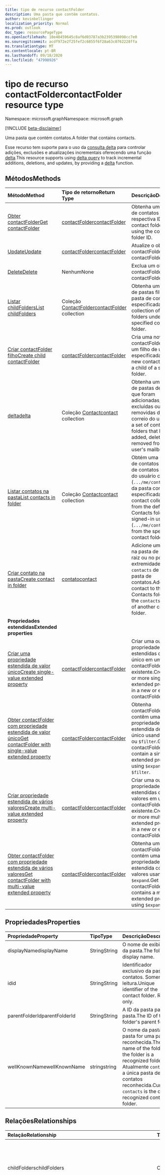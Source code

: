 ```yaml
---
title: tipo de recurso contactFolder
description: Uma pasta que contém contatos.
author: kevinbellinger
localization_priority: Normal
ms.prod: outlook
doc_type: resourcePageType
ms.openlocfilehash: 10e48459645c8af6d03787a3b2395398098cc7e0
ms.sourcegitcommit: acdf972e2f25fef2c6855f6f28a63c0762228ffa
ms.translationtype: MT
ms.contentlocale: pt-BR
ms.lasthandoff: 09/18/2020
ms.locfileid: "47998926"
---
```

# <a name="contactfolder-resource-type"></a><span data-ttu-id="399a5-103">tipo de recurso contactFolder</span><span class="sxs-lookup"><span data-stu-id="399a5-103">contactFolder resource type</span></span>

<span data-ttu-id="399a5-104">Namespace: microsoft.graph</span><span class="sxs-lookup"><span data-stu-id="399a5-104">Namespace: microsoft.graph</span></span>

[!INCLUDE [beta-disclaimer](../../includes/beta-disclaimer.md)]

<span data-ttu-id="399a5-105">Uma pasta que contém contatos.</span><span class="sxs-lookup"><span data-stu-id="399a5-105">A folder that contains contacts.</span></span>

<span data-ttu-id="399a5-106">Esse recurso tem suporte para o uso da [consulta delta](/graph/delta-query-overview) para controlar adições, exclusões e atualizações incrementais oferecendo uma função [delta](../api/contactfolder-delta.md).</span><span class="sxs-lookup"><span data-stu-id="399a5-106">This resource supports using [delta query](/graph/delta-query-overview) to track incremental additions, deletions, and updates, by providing a [delta](../api/contactfolder-delta.md) function.</span></span>


## <a name="methods"></a><span data-ttu-id="399a5-107">Métodos</span><span class="sxs-lookup"><span data-stu-id="399a5-107">Methods</span></span>

| <span data-ttu-id="399a5-108">Método</span><span class="sxs-lookup"><span data-stu-id="399a5-108">Method</span></span>       | <span data-ttu-id="399a5-109">Tipo de retorno</span><span class="sxs-lookup"><span data-stu-id="399a5-109">Return Type</span></span>  |<span data-ttu-id="399a5-110">Descrição</span><span class="sxs-lookup"><span data-stu-id="399a5-110">Description</span></span>|
|:---------------|:--------|:----------|
|[<span data-ttu-id="399a5-111">Obter contactFolder</span><span class="sxs-lookup"><span data-stu-id="399a5-111">Get contactFolder</span></span>](../api/contactfolder-get.md) | [<span data-ttu-id="399a5-112">contactFolder</span><span class="sxs-lookup"><span data-stu-id="399a5-112">contactFolder</span></span>](contactfolder.md) |<span data-ttu-id="399a5-113">Obtenha uma pasta de contatos usando a respectiva ID.</span><span class="sxs-lookup"><span data-stu-id="399a5-113">Get a contact folder by using the contact folder ID.</span></span>|
|[<span data-ttu-id="399a5-114">Update</span><span class="sxs-lookup"><span data-stu-id="399a5-114">Update</span></span>](../api/contactfolder-update.md) | [<span data-ttu-id="399a5-115">contactFolder</span><span class="sxs-lookup"><span data-stu-id="399a5-115">contactFolder</span></span>](contactfolder.md) |<span data-ttu-id="399a5-116">Atualize o objeto contactFolder.</span><span class="sxs-lookup"><span data-stu-id="399a5-116">Update contactFolder object.</span></span> |
|[<span data-ttu-id="399a5-117">Delete</span><span class="sxs-lookup"><span data-stu-id="399a5-117">Delete</span></span>](../api/contactfolder-delete.md) | <span data-ttu-id="399a5-118">Nenhum</span><span class="sxs-lookup"><span data-stu-id="399a5-118">None</span></span> |<span data-ttu-id="399a5-119">Exclua um objeto contactFolder.</span><span class="sxs-lookup"><span data-stu-id="399a5-119">Delete contactFolder object.</span></span> |
|[<span data-ttu-id="399a5-120">Listar childFolders</span><span class="sxs-lookup"><span data-stu-id="399a5-120">List childFolders</span></span>](../api/contactfolder-list-childfolders.md) |<span data-ttu-id="399a5-121">Coleção [ContactFolder](contactfolder.md)</span><span class="sxs-lookup"><span data-stu-id="399a5-121">[contactFolder](contactfolder.md) collection</span></span>| <span data-ttu-id="399a5-122">Obtenha uma coleção de pastas filho sob a pasta de contatos especificada.</span><span class="sxs-lookup"><span data-stu-id="399a5-122">Get a collection of child folders under the specified contact folder.</span></span>|
|[<span data-ttu-id="399a5-123">Criar contactFolder filho</span><span class="sxs-lookup"><span data-stu-id="399a5-123">Create child contactFolder</span></span>](../api/contactfolder-post-childfolders.md) |[<span data-ttu-id="399a5-124">contactFolder</span><span class="sxs-lookup"><span data-stu-id="399a5-124">contactFolder</span></span>](contactfolder.md)| <span data-ttu-id="399a5-125">Cria uma nova contactFolder como um filho de uma pasta especificada.</span><span class="sxs-lookup"><span data-stu-id="399a5-125">Create a new contactFolder as a child of a specified folder.</span></span>|
|[<span data-ttu-id="399a5-126">delta</span><span class="sxs-lookup"><span data-stu-id="399a5-126">delta</span></span>](../api/contact-delta.md)|<span data-ttu-id="399a5-127">Coleção [Contact](contact.md)</span><span class="sxs-lookup"><span data-stu-id="399a5-127">[contact](contact.md) collection</span></span>| <span data-ttu-id="399a5-128">Obtenha um conjunto de pastas de contatos que foram adicionadas, excluídas ou removidas da caixa de correio do usuário.</span><span class="sxs-lookup"><span data-stu-id="399a5-128">Get a set of contact folders that have been added, deleted, or removed from the user's mailbox.</span></span>|
|[<span data-ttu-id="399a5-129">Listar contatos na pasta</span><span class="sxs-lookup"><span data-stu-id="399a5-129">List contacts in folder</span></span>](../api/contactfolder-list-contacts.md) |<span data-ttu-id="399a5-130">Coleção [Contact](contact.md)</span><span class="sxs-lookup"><span data-stu-id="399a5-130">[contact](contact.md) collection</span></span>| <span data-ttu-id="399a5-131">Obtém uma coleção de contatos da pasta de contatos padrão do usuário conectado (`.../me/contacts`), ou da pasta contato especificada.</span><span class="sxs-lookup"><span data-stu-id="399a5-131">Get a contact collection from the default Contacts folder of the signed-in user (`.../me/contacts`), or from the specified contact folder.</span></span>|
|[<span data-ttu-id="399a5-132">Criar contato na pasta</span><span class="sxs-lookup"><span data-stu-id="399a5-132">Create contact in folder</span></span>](../api/contactfolder-post-contacts.md) |[<span data-ttu-id="399a5-133">contato</span><span class="sxs-lookup"><span data-stu-id="399a5-133">contact</span></span>](contact.md)| <span data-ttu-id="399a5-134">Adicione um contato na pasta de contatos raiz ou no ponto de extremidade do `contacts` de outra pasta de contatos.</span><span class="sxs-lookup"><span data-stu-id="399a5-134">Add a contact to the root Contacts folder or to the `contacts` endpoint of another contact folder.</span></span>|
|<span data-ttu-id="399a5-135">**Propriedades estendidas**</span><span class="sxs-lookup"><span data-stu-id="399a5-135">**Extended properties**</span></span>| | |
|[<span data-ttu-id="399a5-136">Criar uma propriedade estendida de valor único</span><span class="sxs-lookup"><span data-stu-id="399a5-136">Create single-value extended property</span></span>](../api/singlevaluelegacyextendedproperty-post-singlevalueextendedproperties.md) |[<span data-ttu-id="399a5-137">contactFolder</span><span class="sxs-lookup"><span data-stu-id="399a5-137">contactFolder</span></span>](contactfolder.md)  |<span data-ttu-id="399a5-138">Criar uma ou mais propriedades estendidas de valor único em uma contactFolder nova ou existente.</span><span class="sxs-lookup"><span data-stu-id="399a5-138">Create one or more single-value extended properties in a new or existing contactFolder.</span></span>   |
|[<span data-ttu-id="399a5-139">Obter contactFolder com propriedade estendida de valor único</span><span class="sxs-lookup"><span data-stu-id="399a5-139">Get contactFolder with single-value extended property</span></span>](../api/singlevaluelegacyextendedproperty-get.md)  | [<span data-ttu-id="399a5-140">contactFolder</span><span class="sxs-lookup"><span data-stu-id="399a5-140">contactFolder</span></span>](contactfolder.md) | <span data-ttu-id="399a5-141">Obtenha contactFolders que contêm uma propriedade estendida de valor único usando `$expand` ou `$filter`.</span><span class="sxs-lookup"><span data-stu-id="399a5-141">Get contactFolders that contain a single-value extended property by using `$expand` or `$filter`.</span></span> |
|[<span data-ttu-id="399a5-142">Criar propriedade estendida de vários valores</span><span class="sxs-lookup"><span data-stu-id="399a5-142">Create multi-value extended property</span></span>](../api/multivaluelegacyextendedproperty-post-multivalueextendedproperties.md) | [<span data-ttu-id="399a5-143">contactFolder</span><span class="sxs-lookup"><span data-stu-id="399a5-143">contactFolder</span></span>](contactfolder.md) | <span data-ttu-id="399a5-144">Criar uma ou mais propriedades estendidas de vários valores em uma contactFolder nova ou existente.</span><span class="sxs-lookup"><span data-stu-id="399a5-144">Create one or more multi-value extended properties in a new or existing contactFolder.</span></span>  |
|[<span data-ttu-id="399a5-145">Obter contactFolder com propriedade estendida de vários valores</span><span class="sxs-lookup"><span data-stu-id="399a5-145">Get contactFolder with multi-value extended property</span></span>](../api/multivaluelegacyextendedproperty-get.md)  | [<span data-ttu-id="399a5-146">contactFolder</span><span class="sxs-lookup"><span data-stu-id="399a5-146">contactFolder</span></span>](contactfolder.md) | <span data-ttu-id="399a5-147">Obtenha uma contactFolder que contém uma propriedade estendida com vários valores usando `$expand`.</span><span class="sxs-lookup"><span data-stu-id="399a5-147">Get a contactFolder that contains a multi-value extended property by using `$expand`.</span></span> |

## <a name="properties"></a><span data-ttu-id="399a5-148">Propriedades</span><span class="sxs-lookup"><span data-stu-id="399a5-148">Properties</span></span>
| <span data-ttu-id="399a5-149">Propriedade</span><span class="sxs-lookup"><span data-stu-id="399a5-149">Property</span></span>     | <span data-ttu-id="399a5-150">Tipo</span><span class="sxs-lookup"><span data-stu-id="399a5-150">Type</span></span>   |<span data-ttu-id="399a5-151">Descrição</span><span class="sxs-lookup"><span data-stu-id="399a5-151">Description</span></span>|
|:---------------|:--------|:----------|
|<span data-ttu-id="399a5-152">displayName</span><span class="sxs-lookup"><span data-stu-id="399a5-152">displayName</span></span>|<span data-ttu-id="399a5-153">String</span><span class="sxs-lookup"><span data-stu-id="399a5-153">String</span></span>|<span data-ttu-id="399a5-154">O nome de exibição da pasta.</span><span class="sxs-lookup"><span data-stu-id="399a5-154">The folder's display name.</span></span>|
|<span data-ttu-id="399a5-155">id</span><span class="sxs-lookup"><span data-stu-id="399a5-155">id</span></span>|<span data-ttu-id="399a5-156">String</span><span class="sxs-lookup"><span data-stu-id="399a5-156">String</span></span>|<span data-ttu-id="399a5-p101">Identificador exclusivo da pasta de contatos. Somente leitura.</span><span class="sxs-lookup"><span data-stu-id="399a5-p101">Unique identifier of the contact folder. Read-only.</span></span>|
|<span data-ttu-id="399a5-159">parentFolderId</span><span class="sxs-lookup"><span data-stu-id="399a5-159">parentFolderId</span></span>|<span data-ttu-id="399a5-160">String</span><span class="sxs-lookup"><span data-stu-id="399a5-160">String</span></span>|<span data-ttu-id="399a5-161">A ID da pasta pai da pasta.</span><span class="sxs-lookup"><span data-stu-id="399a5-161">The ID of the folder's parent folder.</span></span>|
|<span data-ttu-id="399a5-162">wellKnownName</span><span class="sxs-lookup"><span data-stu-id="399a5-162">wellKnownName</span></span>|<span data-ttu-id="399a5-163">string</span><span class="sxs-lookup"><span data-stu-id="399a5-163">string</span></span>|<span data-ttu-id="399a5-164">O nome da pasta se a pasta for uma pasta reconhecida.</span><span class="sxs-lookup"><span data-stu-id="399a5-164">The name of the folder if the folder is a recognized folder.</span></span> <span data-ttu-id="399a5-165">Atualmente `contacts` é a única pasta de contatos reconhecida.</span><span class="sxs-lookup"><span data-stu-id="399a5-165">Currently `contacts` is the only recognized contacts folder.</span></span>|

## <a name="relationships"></a><span data-ttu-id="399a5-166">Relações</span><span class="sxs-lookup"><span data-stu-id="399a5-166">Relationships</span></span>
| <span data-ttu-id="399a5-167">Relação</span><span class="sxs-lookup"><span data-stu-id="399a5-167">Relationship</span></span> | <span data-ttu-id="399a5-168">Tipo</span><span class="sxs-lookup"><span data-stu-id="399a5-168">Type</span></span>   |<span data-ttu-id="399a5-169">Descrição</span><span class="sxs-lookup"><span data-stu-id="399a5-169">Description</span></span>|
|:---------------|:--------|:----------|
|<span data-ttu-id="399a5-170">childFolders</span><span class="sxs-lookup"><span data-stu-id="399a5-170">childFolders</span></span>|<span data-ttu-id="399a5-171">Coleção [ContactFolder](contactfolder.md)</span><span class="sxs-lookup"><span data-stu-id="399a5-171">[ContactFolder](contactfolder.md) collection</span></span>|<span data-ttu-id="399a5-p103">A coleção de pastas filho na pasta. Propriedade de navegação. Somente leitura. Anulável.</span><span class="sxs-lookup"><span data-stu-id="399a5-p103">The collection of child folders in the folder. Navigation property. Read-only. Nullable.</span></span>|
|<span data-ttu-id="399a5-176">contatos</span><span class="sxs-lookup"><span data-stu-id="399a5-176">contacts</span></span>|<span data-ttu-id="399a5-177">Coleção [Contact](contact.md)</span><span class="sxs-lookup"><span data-stu-id="399a5-177">[Contact](contact.md) collection</span></span>|<span data-ttu-id="399a5-p104">Os contatos na pasta. Propriedade de navegação. Somente leitura. Anulável.</span><span class="sxs-lookup"><span data-stu-id="399a5-p104">The contacts in the folder. Navigation property. Read-only. Nullable.</span></span>|
|<span data-ttu-id="399a5-182">multiValueExtendedProperties</span><span class="sxs-lookup"><span data-stu-id="399a5-182">multiValueExtendedProperties</span></span>|<span data-ttu-id="399a5-183">Coleção [multiValueLegacyExtendedProperty](multivaluelegacyextendedproperty.md)</span><span class="sxs-lookup"><span data-stu-id="399a5-183">[multiValueLegacyExtendedProperty](multivaluelegacyextendedproperty.md) collection</span></span>| <span data-ttu-id="399a5-p105">A coleção de propriedades estendidas de vários valores definidas para a contactFolder. Somente leitura. Anulável.</span><span class="sxs-lookup"><span data-stu-id="399a5-p105">The collection of multi-value extended properties defined for the contactFolder. Read-only. Nullable.</span></span>|
|<span data-ttu-id="399a5-187">singleValueExtendedProperties</span><span class="sxs-lookup"><span data-stu-id="399a5-187">singleValueExtendedProperties</span></span>|<span data-ttu-id="399a5-188">Coleção [singleValueLegacyExtendedProperty](singlevaluelegacyextendedproperty.md)</span><span class="sxs-lookup"><span data-stu-id="399a5-188">[singleValueLegacyExtendedProperty](singlevaluelegacyextendedproperty.md) collection</span></span>| <span data-ttu-id="399a5-p106">A coleção de propriedades estendidas de vários valores definidas para a contactFolder. Somente leitura. Anulável.</span><span class="sxs-lookup"><span data-stu-id="399a5-p106">The collection of single-value extended properties defined for the contactFolder. Read-only. Nullable.</span></span>|

## <a name="json-representation"></a><span data-ttu-id="399a5-192">Representação JSON</span><span class="sxs-lookup"><span data-stu-id="399a5-192">JSON representation</span></span>

<span data-ttu-id="399a5-193">Veja a seguir uma representação JSON do recurso</span><span class="sxs-lookup"><span data-stu-id="399a5-193">Here is a JSON representation of the resource</span></span>

<!-- {
  "blockType": "resource",
  "optionalProperties": [
    "childFolders",
    "contacts",
    "multiValueExtendedProperties",
    "singleValueExtendedProperties"
  ],
  "keyProperty": "id",
  "@odata.type": "microsoft.graph.contactFolder"
}-->

```json
{
  "displayName": "string",
  "id": "string (identifier)",
  "parentFolderId": "string",
  "wellKnownName": "string"
}

```

## <a name="see-also"></a><span data-ttu-id="399a5-194">Confira também</span><span class="sxs-lookup"><span data-stu-id="399a5-194">See also</span></span>

- [<span data-ttu-id="399a5-195">Usar a consulta delta para controlar alterações nos dados do Microsoft Graph</span><span class="sxs-lookup"><span data-stu-id="399a5-195">Use delta query to track changes in Microsoft Graph data</span></span>](/graph/delta-query-overview)
- [<span data-ttu-id="399a5-196">Obter as alterações incrementais para as mensagens em uma pasta</span><span class="sxs-lookup"><span data-stu-id="399a5-196">Get incremental changes to messages in a folder</span></span>](/graph/delta-query-messages)


<!-- uuid: 8fcb5dbc-d5aa-4681-8e31-b001d5168d79
2015-10-25 14:57:30 UTC -->
<!--
{
  "type": "#page.annotation",
  "description": "contactFolder resource",
  "keywords": "",
  "section": "documentation",
  "tocPath": "",
  "suppressions": []
}
-->


